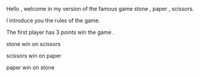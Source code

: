 Hello , welcome in my version of the famous game stone , paper , scissors.

I introduce you the rules of the game.

The first player has 3 points win the game .

stone win on scissors

scissors win on paper

paper win on stone
